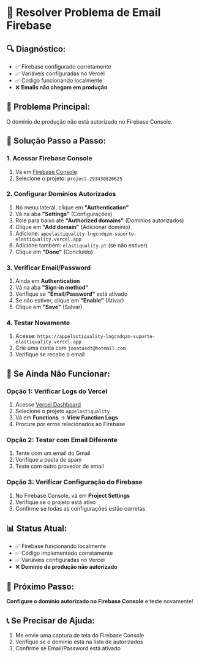 # 🚨 Resolver Problema de Email Firebase

## 🔍 **Diagnóstico:**
- ✅ Firebase configurado corretamente
- ✅ Variáveis configuradas no Vercel
- ✅ Código funcionando localmente
- ❌ **Emails não chegam em produção**

## 🎯 **Problema Principal:**
O domínio de produção não está autorizado no Firebase Console.

## 🔧 **Solução Passo a Passo:**

### 1. **Acessar Firebase Console**
1. Vá em [Firebase Console](https://console.firebase.google.com)
2. Selecione o projeto: `project-293430826625`

### 2. **Configurar Domínios Autorizados**
1. No menu lateral, clique em **"Authentication"**
2. Vá na aba **"Settings"** (Configurações)
3. Role para baixo até **"Authorized domains"** (Domínios autorizados)
4. Clique em **"Add domain"** (Adicionar domínio)
5. Adicione: `appelastiquality-lngcndqzm-suporte-elastiquality.vercel.app`
6. Adicione também: `elastiquality.pt` (se não estiver)
7. Clique em **"Done"** (Concluído)

### 3. **Verificar Email/Password**
1. Ainda em **Authentication**
2. Vá na aba **"Sign-in method"**
3. Verifique se **"Email/Password"** está ativado
4. Se não estiver, clique em **"Enable"** (Ativar)
5. Clique em **"Save"** (Salvar)

### 4. **Testar Novamente**
1. Acesse: `https://appelastiquality-lngcndqzm-suporte-elastiquality.vercel.app`
2. Crie uma conta com `jonatasdt@hotmail.com`
3. Verifique se recebe o email

## 🚨 **Se Ainda Não Funcionar:**

### **Opção 1: Verificar Logs do Vercel**
1. Acesse [Vercel Dashboard](https://vercel.com/dashboard)
2. Selecione o projeto `appelastiquality`
3. Vá em **Functions** → **View Function Logs**
4. Procure por erros relacionados ao Firebase

### **Opção 2: Testar com Email Diferente**
1. Tente com um email do Gmail
2. Verifique a pasta de spam
3. Teste com outro provedor de email

### **Opção 3: Verificar Configuração do Firebase**
1. No Firebase Console, vá em **Project Settings**
2. Verifique se o projeto está ativo
3. Confirme se todas as configurações estão corretas

## 📊 **Status Atual:**
- ✅ Firebase funcionando localmente
- ✅ Código implementado corretamente
- ✅ Variáveis configuradas no Vercel
- ❌ **Domínio de produção não autorizado**

## 🎯 **Próximo Passo:**
**Configure o domínio autorizado no Firebase Console** e teste novamente!

## 📞 **Se Precisar de Ajuda:**
1. Me envie uma captura de tela do Firebase Console
2. Verifique se o domínio está na lista de autorizados
3. Confirme se Email/Password está ativado
